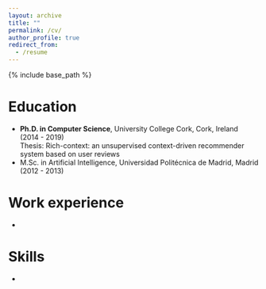```yaml
---
layout: archive
title: ""
permalink: /cv/
author_profile: true
redirect_from:
  - /resume
---
```


{% include base_path %}

Education
======
* **Ph.D. in Computer Science**, University College Cork, Cork, Ireland (2014 - 2019)<br>
  Thesis: Rich-context: an unsupervised context-driven recommender system based on user reviews
* M.Sc. in Artificial Intelligence, Universidad Politécnica de Madrid, Madrid (2012 - 2013)

Work experience
======
* 
  
Skills
======
* 

